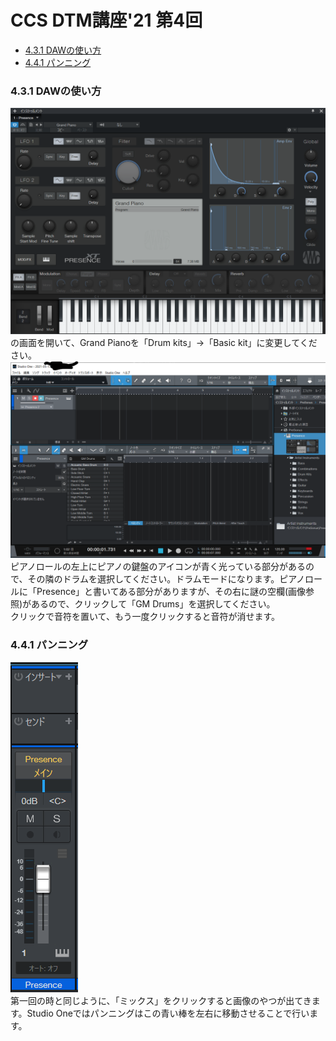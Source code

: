 <!-- omit in toc -->
# CCS DTM講座'21 第4回
<!-- omit in toc -->
* [4.3.1 DAWの使い方](#431-dawの使い方)
* [4.4.1 パンニング](#441-パンニング)
### 4.3.1 DAWの使い方
![](./images/dtm022.png)  
の画面を開いて、Grand Pianoを「Drum kits」→「Basic kit」に変更してください。
![](./images/dtm025.png)  
ピアノロールの左上にピアノの鍵盤のアイコンが青く光っている部分があるので、その隣のドラムを選択してください。ドラムモードになります。ピアノロールに「Presence」と書いてある部分がありますが、その右に謎の空欄(画像参照)があるので、クリックして「GM Drums」を選択してください。  
クリックで音符を置いて、もう一度クリックすると音符が消せます。

### 4.4.1 パンニング
![](./images/dtm026.png)  
第一回の時と同じように、「ミックス」をクリックすると画像のやつが出てきます。Studio Oneではパンニングはこの青い棒を左右に移動させることで行います。
